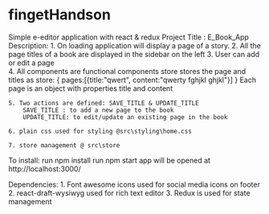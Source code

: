 # fingetHandson
Simple e-editor application with react &amp; redux
Project Title : E_Book_App
Description:
    1. On loading application will display a page of a story.
    2. All the page titles of a book are displayed in the sidebar on the left
    3. User can add or edit a page    
    4. All components are functional components
        store stores the page and titles as 
            store: {
                pages:[{title:"qwert", content:"qwerty fghjkl ghjkl"}]
            }
        Each page is an object with properties title and content

    5. Two actions are defined: SAVE_TITLE & UPDATE_TITLE
        SAVE_TITLE : to add a new page to the book
        UPDATE_TITLE: to edit/update an existing page in the book
    
    6. plain css used for styling @src\styling\home.css
    
    7. store management @ src\store

To install:
    run npm install
    run npm start
    app will be opened at http://localhost:3000/

Dependencies:
    1. Font awesome icons used for social media icons on footer
    2. react-draft-wysiwyg used for rich text editor
    3. Redux is used for state management
